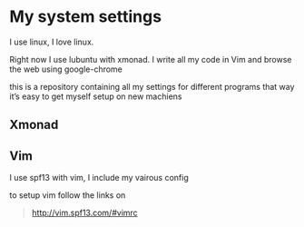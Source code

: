 # My system settings

I use linux, I love linux.

Right now I use lubuntu with xmonad. I write all my code in Vim and browse the web using google-chrome

this is a repository containing all my settings for different programs that way it’s easy to get myself setup on new machiens


## Xmonad



## Vim

I use spf13 with vim, I include my vairous config

to setup vim follow the links on 

> http://vim.spf13.com/#vimrc
